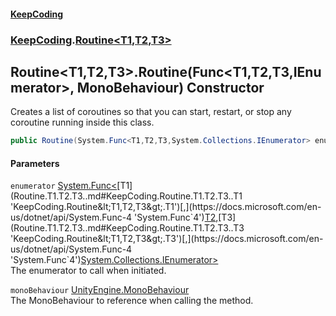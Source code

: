 #### [KeepCoding](index.md 'index')
### [KeepCoding](KeepCoding.md 'KeepCoding').[Routine&lt;T1,T2,T3&gt;](Routine.T1.T2.T3..md 'KeepCoding.Routine&lt;T1,T2,T3&gt;')
## Routine&lt;T1,T2,T3&gt;.Routine(Func&lt;T1,T2,T3,IEnumerator&gt;, MonoBehaviour) Constructor
Creates a list of coroutines so that you can start, restart, or stop any coroutine running inside this class.  
```csharp
public Routine(System.Func<T1,T2,T3,System.Collections.IEnumerator> enumerator, MonoBehaviour monoBehaviour);
```
#### Parameters
<a name='KeepCoding.Routine.T1.T2.T3..Routine(System.Func.T1.T2.T3.System.Collections.IEnumerator..MonoBehaviour).enumerator'></a>
`enumerator` [System.Func&lt;](https://docs.microsoft.com/en-us/dotnet/api/System.Func-4 'System.Func`4')[T1](Routine.T1.T2.T3..md#KeepCoding.Routine.T1.T2.T3..T1 'KeepCoding.Routine&lt;T1,T2,T3&gt;.T1')[,](https://docs.microsoft.com/en-us/dotnet/api/System.Func-4 'System.Func`4')[T2](Routine.T1.T2.T3..md#KeepCoding.Routine.T1.T2.T3..T2 'KeepCoding.Routine&lt;T1,T2,T3&gt;.T2')[,](https://docs.microsoft.com/en-us/dotnet/api/System.Func-4 'System.Func`4')[T3](Routine.T1.T2.T3..md#KeepCoding.Routine.T1.T2.T3..T3 'KeepCoding.Routine&lt;T1,T2,T3&gt;.T3')[,](https://docs.microsoft.com/en-us/dotnet/api/System.Func-4 'System.Func`4')[System.Collections.IEnumerator](https://docs.microsoft.com/en-us/dotnet/api/System.Collections.IEnumerator 'System.Collections.IEnumerator')[&gt;](https://docs.microsoft.com/en-us/dotnet/api/System.Func-4 'System.Func`4')  
The enumerator to call when initiated.
  
<a name='KeepCoding.Routine.T1.T2.T3..Routine(System.Func.T1.T2.T3.System.Collections.IEnumerator..MonoBehaviour).monoBehaviour'></a>
`monoBehaviour` [UnityEngine.MonoBehaviour](https://docs.microsoft.com/en-us/dotnet/api/UnityEngine.MonoBehaviour 'UnityEngine.MonoBehaviour')  
The MonoBehaviour to reference when calling the method.
  
